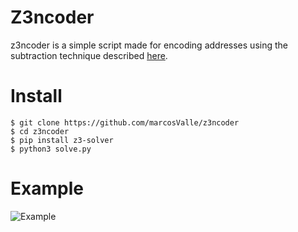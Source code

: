 
# Z3ncoder

z3ncoder is a simple script made for encoding addresses using the subtraction technique described [here](https://vellosec.net/2018/08/carving-shellcode-using-restrictive-character-sets/).

# Install

    $ git clone https://github.com/marcosValle/z3ncoder
    $ cd z3ncoder
    $ pip install z3-solver
    $ python3 solve.py

# Example

![Example](https://github.com/marcosValle/z3ncoder/blob/master/example.png?raw=true)

